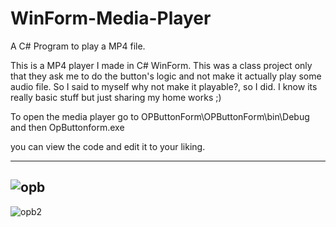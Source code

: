 # WinForm-Media-Player
A C# Program to play a MP4 file.

This is a MP4 player I made in C# WinForm.
This was a class project only that they ask me to do the button's logic and not make it actually play some audio file.
So I said to myself why not make it playable?, so I did. I know its really basic stuff but just sharing my home works ;)

To open the media player go to OPButtonForm\OPButtonForm\bin\Debug and then OpButtonform.exe

you can view the code and edit it to your liking.

-----------------------------------------------------------------------------
![opb](https://user-images.githubusercontent.com/80118008/125911536-36f37850-81d7-47ab-a285-0348afd7f339.PNG)
-----------------------------------------------------------------------------
![opb2](https://user-images.githubusercontent.com/80118008/125915309-31ec9098-9703-4ee0-896b-4cf5f982bf1f.PNG)
